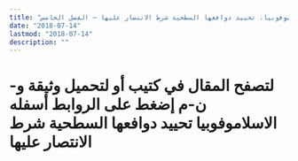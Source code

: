 ```yaml
---
title: "الاسلاموفوبيا، تحييد دوافعها السطحية شرط الانتصار عليها – الفصل الخامس"
date: "2018-07-14"
lastmod: "2018-07-14"
description: ""
---
```

# **لتصفح المقال في كتيب أو لتحميل وثيقة و-ن-م إضغط على الروابط أسفله** **الاسلاموفوبيا تحييد دوافعها السطحية شرط الانتصار عليها**

###